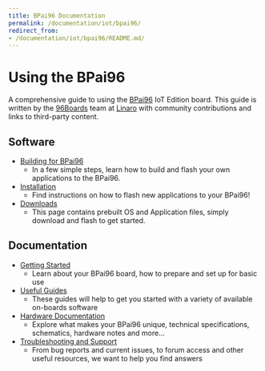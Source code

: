 ```yaml
---
title: BPai96 Documentation
permalink: /documentation/iot/bpai96/
redirect_from:
- /documentation/iot/bpai96/README.md/
---
```


# Using the BPai96

A comprehensive guide to using the [BPai96](../bpai96/) IoT Edition board. This guide is written by the [96Boards](https://www.96boards.org) team at [Linaro](http://www.linaro.org) with community contributions and links to third-party content.

## Software

- [Building for BPai96](build/)
   - In a few simple steps, learn how to build and flash your own applications to the BPai96.
- [Installation](installation/)
   -  Find instructions on how to flash new applications to your BPai96!
- [Downloads](downloads/)
   - This page contains prebuilt OS and Application files, simply download and flash to get started.

## Documentation

- [Getting Started](getting-started/)
   - Learn about your BPai96 board, how to prepare and set up for basic use
- [Useful Guides](guides/)
   - These guides will help to get you started with a variety of available on-boards software
- [Hardware Documentation](hardware-docs/)
   - Explore what makes your BPai96 unique, technical specifications, schematics, hardware notes and more...
- [Troubleshooting and Support](support/)
   - From bug reports and current issues, to forum access and other useful resources, we want to help you find answers   
